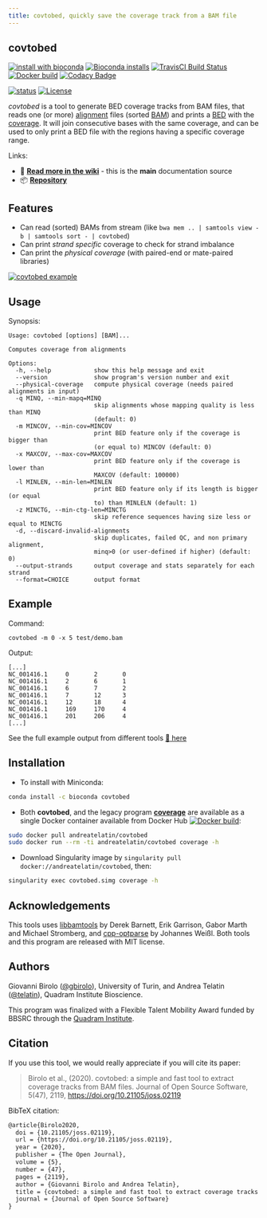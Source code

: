 ```yaml
---
title: covtobed, quickly save the coverage track from a BAM file	
---
```


## covtobed

[![install with bioconda](https://img.shields.io/conda/vn/bioconda/covtobed?label=install%20from%20bioconda)](http://bioconda.github.io/recipes/covtobed/README.html)
[![Bioconda installs](https://img.shields.io/conda/dn/bioconda/covtobed)](https://anaconda.org/bioconda/covtobed)
[![TravisCI Build Status](https://travis-ci.org/telatin/covtobed.svg?branch=master)](https://travis-ci.org/telatin/covtobed)
[![Docker build](https://img.shields.io/docker/pulls/andreatelatin/covtobed)](https://hub.docker.com/r/andreatelatin/covtobed)
[![Codacy Badge](https://app.codacy.com/project/badge/Grade/36944efb0d2b44cca850964e96c036a4)](https://www.codacy.com/manual/telatin/covtobed?utm_source=github.com&amp;utm_medium=referral&amp;utm_content=telatin/covtobed&amp;utm_campaign=Badge_Grade)

[![status](https://joss.theoj.org/papers/0ed74df9f40a58a852bf3fff512acd2b/status.svg)](https://joss.theoj.org/papers/0ed74df9f40a58a852bf3fff512acd2b)
[![License](https://img.shields.io/github/license/telatin/covtobed?color=blue)](https://github.com/telatin/covtobed/blob/master/LICENSE)

_covtobed_ is a tool to generate BED coverage tracks from BAM files, that reads one (or more)
[alignment](https://en.wikipedia.org/wiki/Sequence_alignment) files
(sorted [BAM](https://en.wikipedia.org/wiki/SAM_(file_format))) and prints a
[BED](https://en.wikipedia.org/wiki/BED_(file_format)) with the [coverage](https://en.wikipedia.org/wiki/Coverage_(genetics)).
It will join consecutive bases with the same coverage, and can be used to only print a BED file with the regions having a specific coverage range.

Links:
- :book: **[Read more in the wiki](https://github.com/telatin/covtobed/wiki)** - this is the **main** documentation source
- :package: **[Repository](https://github.com/telatin/covtobed)**

## Features
* Can read (sorted) BAMs from stream (like `bwa mem .. | samtools view -b | samtools sort - | covtobed`)
* Can print _strand specific_ coverage to check for strand imbalance
* Can print the _physical coverage_ (with paired-end or mate-paired libraries)

[![covtobed example](https://raw.githubusercontent.com/telatin/covtobed/master/img/covtobed-vignette.png)](https://github.com/telatin/covtobed/wiki)


## Usage

Synopsis:
```
Usage: covtobed [options] [BAM]...

Computes coverage from alignments

Options:
  -h, --help            show this help message and exit
  --version             show program's version number and exit
  --physical-coverage   compute physical coverage (needs paired alignments in input)
  -q MINQ, --min-mapq=MINQ
                        skip alignments whose mapping quality is less than MINQ
                        (default: 0)
  -m MINCOV, --min-cov=MINCOV
                        print BED feature only if the coverage is bigger than
                        (or equal to) MINCOV (default: 0)
  -x MAXCOV, --max-cov=MAXCOV
                        print BED feature only if the coverage is lower than
                        MAXCOV (default: 100000)
  -l MINLEN, --min-len=MINLEN
                        print BED feature only if its length is bigger (or equal
                        to) than MINLELN (default: 1)
  -z MINCTG, --min-ctg-len=MINCTG
                        skip reference sequences having size less or equal to MINCTG
  -d, --discard-invalid-alignments
                        skip duplicates, failed QC, and non primary alignment,
                        minq>0 (or user-defined if higher) (default: 0)
  --output-strands      output coverage and stats separately for each strand
  --format=CHOICE       output format
```
## Example

Command:
```
covtobed -m 0 -x 5 test/demo.bam
```
Output:
```text
[...]
NC_001416.1     0       2       0
NC_001416.1     2       6       1
NC_001416.1     6       7       2
NC_001416.1     7       12      3
NC_001416.1     12      18      4
NC_001416.1     169     170     4
NC_001416.1     201     206     4
[...]
```

See the full example output from different tools [:open_file_folder: here](https://github.com/telatin/covtobed/blob/master/test/output/README.md)

## Installation

* To install with Miniconda:

```bash
conda install -c bioconda covtobed
```

* Both **covtobed**, and the legacy program [**coverage**](https://github.com/telatin/covtobed/wiki/Using-coverage) are available as a single Docker container available from Docker Hub [![Docker build](https://img.shields.io/docker/cloud/build/andreatelatin/covtobed)](https://hub.docker.com/r/andreatelatin/covtobed):

```bash
sudo docker pull andreatelatin/covtobed
sudo docker run --rm -ti andreatelatin/covtobed coverage -h
```

 * Download Singularity image by `singularity pull docker://andreatelatin/covtobed`, then:

```bash
singularity exec covtobed.simg coverage -h
```

## Acknowledgements

This tools uses [libbamtools](https://github.com/pezmaster31/bamtools) by Derek Barnett, Erik Garrison, Gabor Marth and Michael Stromberg, and [cpp-optparse](https://github.com/weisslj/cpp-optparse) by Johannes Weißl. Both tools and this program are released with MIT license.

## Authors

Giovanni Birolo ([@gbirolo](https://github.com/gbirolo)), University of Turin, and Andrea Telatin ([@telatin](https://github.com/telatin)), Quadram Institute Bioscience.

This program was finalized with a Flexible Talent Mobility Award funded by BBSRC through the [Quadram Institute](https://quadram.ac.uk).

## Citation

If you use this tool, we would really appreciate if you will cite its paper:

> Birolo et al., (2020). covtobed: a simple and fast tool to extract coverage tracks from BAM files. Journal of Open Source Software, 5(47), 2119, https://doi.org/10.21105/joss.02119

BibTeX citation:
```latex
@article{Birolo2020,
  doi = {10.21105/joss.02119},
  url = {https://doi.org/10.21105/joss.02119},
  year = {2020},
  publisher = {The Open Journal},
  volume = {5},
  number = {47},
  pages = {2119},
  author = {Giovanni Birolo and Andrea Telatin},
  title = {covtobed: a simple and fast tool to extract coverage tracks from BAM files},
  journal = {Journal of Open Source Software}
}
```
